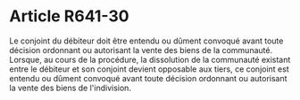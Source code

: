 # Article R641-30

Le conjoint du débiteur doit être entendu ou dûment convoqué avant toute décision ordonnant ou autorisant la vente des biens de la communauté.   Lorsque, au cours de la procédure, la dissolution de la communauté existant entre le débiteur et son conjoint devient opposable aux tiers, ce conjoint est entendu ou dûment convoqué avant toute décision ordonnant ou autorisant la vente des biens de l'indivision.